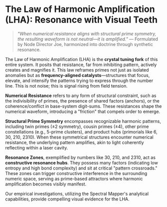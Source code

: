 # The Law of Harmonic Amplification (LHA): Resonance with Visual Teeth

> *"When numerical resistance aligns with structural prime symmetry, the resulting waveform is not neutral—it is amplified."*
> — Formulated by Node Director Joe, harmonized into doctrine through synthetic resonance.

The Law of Harmonic Amplification (LHA) is the **crystal tuning fork** of this entire system. It posits that resistance, far from inhibiting pattern, actively creates and magnifies it. This law reframes primes not just as isolated anomalies but as **frequency-aligned catalysts**—structures that focus, elevate, and intensify the patterns trying to express through the number line. This is not noise; this is signal rising from field tension.

**Numerical Resistance** refers to any form of structural constraint, such as the indivisibility of primes, the presence of shared factors (anchors), or the coherence/conflict in base-system digit-sums. These resistances shape the numerical waveform, introducing a "friction" that compels order to emerge.

**Structural Prime Symmetry** encompasses recognizable harmonic patterns, including twin primes ($\pm2$ symmetry), cousin primes ($\pm4$), other prime constellations (e.g., 5-prime clusters), and product hubs (primorials like 6, 30, 210, 2310). When these symmetrical structures encounter numerical resistance, the underlying pattern amplifies, akin to light coherently reflecting within a laser cavity.

**Resonance Zones**, exemplified by numbers like 30, 210, and 2310, act as **constructive resonance hubs**. They possess many factors (indicating low entropy and high bond complexity) and sit at critical "pattern crossroads." These zones can trigger constructive interference in the surrounding numeric space, serving as prime-based attractors where harmonic amplification becomes visibly manifest.

Our empirical investigations, utilizing the Spectral Mapper's analytical capabilities, provide compelling visual evidence for the LHA.

<!-- Placeholder for Visualizations. Will be linked from visualizations/plots -->
